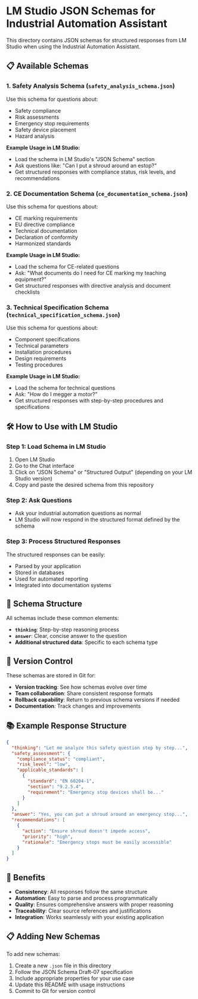 # LM Studio JSON Schemas for Industrial Automation Assistant

This directory contains JSON schemas for structured responses from LM Studio when using the Industrial Automation Assistant.

## 📋 **Available Schemas**

### 1. **Safety Analysis Schema** (`safety_analysis_schema.json`)
Use this schema for questions about:
- Safety compliance
- Risk assessments
- Emergency stop requirements
- Safety device placement
- Hazard analysis

**Example Usage in LM Studio:**
- Load the schema in LM Studio's "JSON Schema" section
- Ask questions like: "Can I put a shroud around an estop?"
- Get structured responses with compliance status, risk levels, and recommendations

### 2. **CE Documentation Schema** (`ce_documentation_schema.json`)
Use this schema for questions about:
- CE marking requirements
- EU directive compliance
- Technical documentation
- Declaration of conformity
- Harmonized standards

**Example Usage in LM Studio:**
- Load the schema for CE-related questions
- Ask: "What documents do I need for CE marking my teaching equipment?"
- Get structured responses with directive analysis and document checklists

### 3. **Technical Specification Schema** (`technical_specification_schema.json`)
Use this schema for questions about:
- Component specifications
- Technical parameters
- Installation procedures
- Design requirements
- Testing procedures

**Example Usage in LM Studio:**
- Load the schema for technical questions
- Ask: "How do I megger a motor?"
- Get structured responses with step-by-step procedures and specifications

## 🛠️ **How to Use with LM Studio**

### **Step 1: Load Schema in LM Studio**
1. Open LM Studio
2. Go to the Chat interface
3. Click on "JSON Schema" or "Structured Output" (depending on your LM Studio version)
4. Copy and paste the desired schema from this repository

### **Step 2: Ask Questions**
- Ask your industrial automation questions as normal
- LM Studio will now respond in the structured format defined by the schema

### **Step 3: Process Structured Responses**
The structured responses can be easily:
- Parsed by your application
- Stored in databases
- Used for automated reporting
- Integrated into documentation systems

## 📝 **Schema Structure**

All schemas include these common elements:

- **`thinking`**: Step-by-step reasoning process
- **`answer`**: Clear, concise answer to the question
- **Additional structured data**: Specific to each schema type

## 🔄 **Version Control**

These schemas are stored in Git for:
- **Version tracking**: See how schemas evolve over time
- **Team collaboration**: Share consistent response formats
- **Rollback capability**: Return to previous schema versions if needed
- **Documentation**: Track changes and improvements

## 📚 **Example Response Structure**

```json
{
  "thinking": "Let me analyze this safety question step by step...",
  "safety_assessment": {
    "compliance_status": "compliant",
    "risk_level": "low",
    "applicable_standards": [
      {
        "standard": "EN 60204-1",
        "section": "9.2.5.4",
        "requirement": "Emergency stop devices shall be..."
      }
    ]
  },
  "answer": "Yes, you can put a shroud around an emergency stop...",
  "recommendations": [
    {
      "action": "Ensure shroud doesn't impede access",
      "priority": "high",
      "rationale": "Emergency stops must be easily accessible"
    }
  ]
}
```

## 🚀 **Benefits**

- **Consistency**: All responses follow the same structure
- **Automation**: Easy to parse and process programmatically
- **Quality**: Ensures comprehensive answers with proper reasoning
- **Traceability**: Clear source references and justifications
- **Integration**: Works seamlessly with your existing application

## 📋 **Adding New Schemas**

To add new schemas:
1. Create a new `.json` file in this directory
2. Follow the JSON Schema Draft-07 specification
3. Include appropriate properties for your use case
4. Update this README with usage instructions
5. Commit to Git for version control 